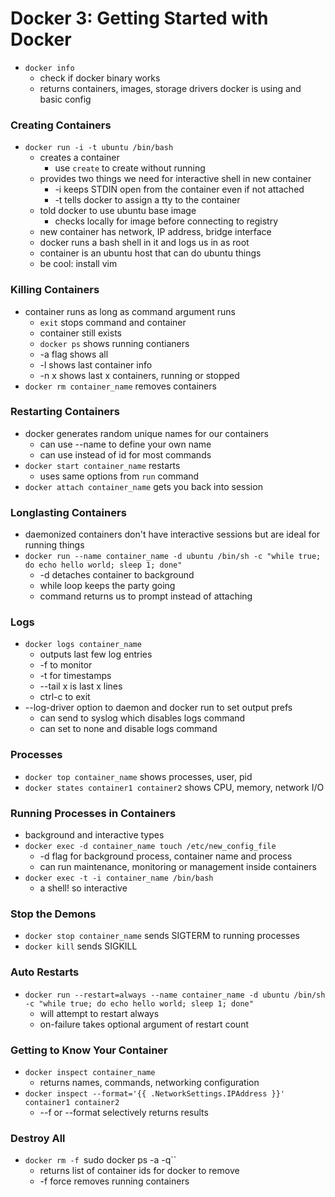 # Docker 3: Getting Started with Docker
- `docker info`
  - check if docker binary works
  - returns containers, images, storage drivers docker is using and basic config

### Creating Containers
- `docker run -i -t ubuntu /bin/bash`
  - creates a container
    - use `create` to create without running
  - provides two things we need for interactive shell in new container
    - -i keeps STDIN open from the container even if not attached
    - -t tells docker to assign a tty to the container
  - told docker to use ubuntu base image
    - checks locally for image before connecting to registry
  - new container has network, IP address, bridge interface
  - docker runs a bash shell in it and logs us in as root
  - container is an ubuntu host that can do ubuntu things
  - be cool: install vim

### Killing Containers
- container runs as long as command argument runs
  - `exit` stops command and container
  - container still exists
  - `docker ps` shows running contianers
  - -a flag shows all
  - -l shows last container info
  - -n x shows last x containers, running or stopped
- `docker rm container_name` removes containers

### Restarting Containers
- docker generates random unique names for our containers
  - can use --name to define your own name
  - can use instead of id for most commands
- `docker start container_name` restarts
  - uses same options from `run` command
- `docker attach container_name` gets you back into session

### Longlasting Containers
- daemonized containers don't have interactive sessions but are ideal for running things
- `docker run --name container_name -d ubuntu /bin/sh -c "while true; do echo hello world; sleep 1; done"`
  - -d detaches container to background
  - while loop keeps the party going
  - command returns us to prompt instead of attaching

### Logs
- `docker logs container_name`
  - outputs last few log entries
  - -f to monitor
  - -t for timestamps
  - --tail x is last x lines
  - ctrl-c to exit
- --log-driver option to daemon and docker run to set output prefs
  - can send to syslog which disables logs command
  - can set to none and disable logs command

### Processes
- `docker top container_name` shows processes, user, pid
- `docker states container1 container2` shows CPU, memory, network I/O

### Running Processes in Containers
- background and interactive types
- `docker exec -d container_name touch /etc/new_config_file`
  - -d flag for background process, container name and process
  - can run maintenance, monitoring or management inside containers
- `docker exec -t -i container_name /bin/bash`
  - a shell! so interactive

### Stop the Demons
- `docker stop container_name` sends SIGTERM to running processes
- `docker kill` sends SIGKILL

### Auto Restarts
- `docker run --restart=always --name container_name -d ubuntu /bin/sh -c "while true; do echo hello world; sleep 1; done"`
  - will attempt to restart always
  - on-failure takes optional argument of restart count

### Getting to Know Your Container
- `docker inspect container_name`
  - returns names, commands, networking configuration
- `docker inspect --format='{{ .NetworkSettings.IPAddress }}' container1 container2`
  - --f or --format selectively returns results

### Destroy All
- `docker rm -f `sudo docker ps -a -q``
  - returns list of container ids for docker to remove
  - -f force removes running containers
